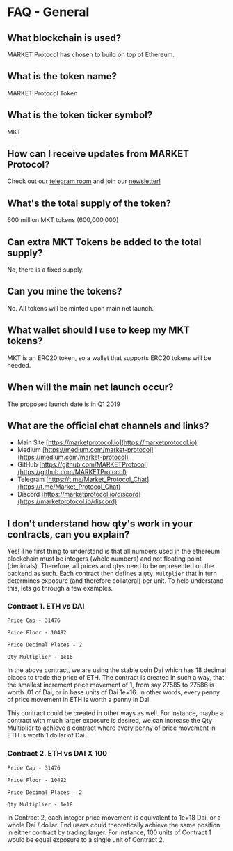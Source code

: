# FAQ - General

## What blockchain is used?
MARKET Protocol has chosen to build on top of Ethereum.
## What is the token name?
MARKET Protocol Token
## What is the token ticker symbol?
MKT
## How can I receive updates from MARKET Protocol?
Check out our [telegram room](https://marketprotocol.io/telegram) and join our [newsletter!](https://marketprotocol.io/#subscribe) 
## What's the total supply of the token?
600 million MKT tokens (600,000,000) 
## Can extra MKT Tokens be added to the total supply?
No, there is a fixed supply.
## Can you mine the tokens?	
No.  All tokens will be minted upon main net launch.
## What wallet should I use to keep my MKT tokens?
MKT is an ERC20 token, so a wallet that supports ERC20 tokens will be needed.
## When will the main net launch occur?
The proposed launch date is in Q1 2019 
## What are the official chat channels and links?
* Main Site [https://marketprotocol.io](https://marketprotocol.io)
* Medium [https://medium.com/market-protocol](https://medium.com/market-protocol)
* GitHub [https://github.com/MARKETProtocol](https://github.com/MARKETProtocol)
* Telegram [https://t.me/Market_Protocol_Chat](https://t.me/Market_Protocol_Chat)
* Discord [https://marketprotocol.io/discord](https://marketprotocol.io/discord)

## I don't understand how qty's work in your contracts, can you explain?
Yes! The first thing to understand is that all numbers used in the ethereum blockchain must be integers (whole numbers)
and not floating point (decimals).  Therefore, all prices and qtys need to be represented on the backend as such.  Each
contract then defines a `Qty Multplier` that in turn determines exposure (and therefore collateral) per unit.  To help
understand this, lets go through a few examples.    


### Contract 1.  ETH vs DAI

`Price Cap - 31476` 

`Price Floor - 10492`
 
`Price Decimal Places - 2`
 
`Qty Multiplier - 1e16` 

In the above contract, we are using the stable coin Dai which has 18 decimal places to trade the price of ETH. 
The contract is created in such a way, that the smallest increment price movement of 1, from say 27585 to 27586 is worth
.01 of Dai, or in base units of Dai 1e+16.  In other words, every penny of price movement in ETH is worth a penny
in Dai.

This contract could be created in other ways as well.  For instance, maybe a contract with much larger exposure is
desired, we can increase the Qty Multiplier to achieve a contract where every penny of price movement in ETH is worth
1 dollar of Dai.    

### Contract 2.  ETH vs DAI X 100

`Price Cap - 31476`

`Price Floor - 10492`

`Price Decimal Places - 2`

`Qty Multiplier - 1e18`

In Contract 2, each integer price movement is equivalent to 1e+18 Dai, or a whole Dai / dollar.  End users could theoretically
achieve the same position in either contract by trading larger.  For instance, 100 units of Contract 1 would be equal exposure
to a single unit of Contract 2.   


